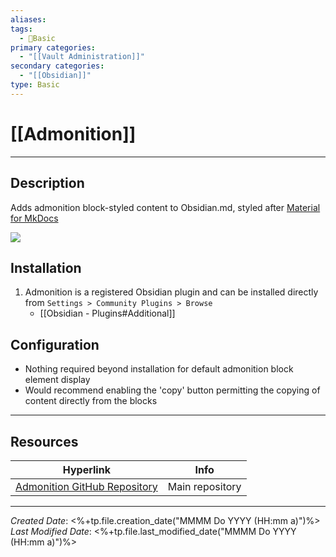 ```yaml
---
aliases:
tags:
  - 📝Basic
primary categories:
  - "[[Vault Administration]]"
secondary categories:
  - "[[Obsidian]]"
type: Basic
---
```

# [[Admonition]]

***

## Description

Adds admonition block-styled content to Obsidian.md, styled after [Material for MkDocs](https://squidfunk.github.io/mkdocs-material/reference/admonitions/)

![](https://raw.githubusercontent.com/javalent/admonitions/master/publish/gifs/all.gif)

## Installation

1. Admonition is a registered Obsidian plugin and can be installed directly from `Settings > Community Plugins > Browse`
	* [[Obsidian - Plugins#Additional]]

## Configuration

* Nothing required beyond installation for default admonition block element display
* Would recommend enabling the 'copy' button permitting the copying of content directly from the blocks

___

## Resources

| Hyperlink                                                                           | Info            |
| ----------------------------------------------------------------------------------- | --------------- |
| [Admonition GitHub Repository](https://github.com/valentine195/obsidian-admonition) | Main repository |

***

*Created Date*: <%+tp.file.creation_date("MMMM Do YYYY (HH:mm a)")%>  
*Last Modified Date*: <%+tp.file.last_modified_date("MMMM Do YYYY (HH:mm a)")%>
